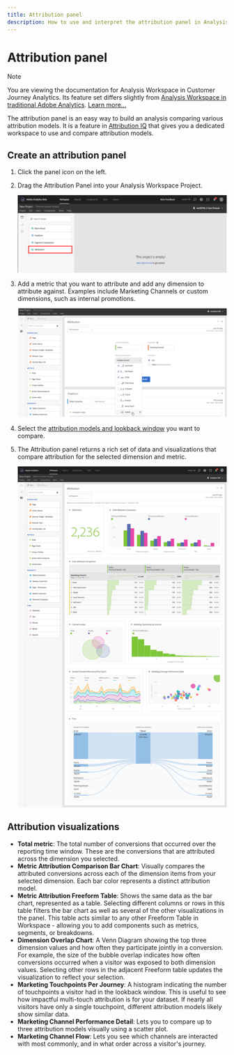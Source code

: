 ```yaml
---
title: Attribution panel
description: How to use and interpret the attribution panel in Analysis Workspace.
---
```


# Attribution panel

>[!NOTE]
>
>You are viewing the documentation for Analysis Workspace in Customer Journey Analytics. Its feature set differs slightly from [Analysis Workspace in traditional Adobe Analytics](https://docs.adobe.com/content/help/en/analytics/analyze/analysis-workspace/home.html). [Learn more...](/help/getting-started/cja-aa.md)

The attribution panel is an easy way to build an analysis comparing various attribution models. It is a feature in [Attribution IQ](../attribution/overview.md) that gives you a dedicated workspace to use and compare attribution models.

## Create an attribution panel

1. Click the panel icon on the left.
1. Drag the Attribution Panel into your Analysis Workspace Project.

   ![New attribution panel](assets/Attribution_Panel_1.png)

1. Add a metric that you want to attribute and add any dimension to attribute against. Examples include Marketing Channels or custom dimensions, such as internal promotions.

   ![Select dimension and metric](assets/attribution_panel2.png)

1. Select the [attribution models and lookback window](../attribution/models.md) you want to compare.

1. The Attribution panel returns a rich set of data and visualizations that compare attribution for the selected dimension and metric.

   ![Attribution visualizations](assets/attr_panel_vizs.png)

## Attribution visualizations

* **Total metric**: The total number of conversions that occurred over the reporting time window. These are the conversions that are attributed across the dimension you selected.
* **Metric Attribution Comparison Bar Chart**: Visually compares the attributed conversions across each of the dimension items from your selected dimension. Each bar color represents a distinct attribution model.
* **Metric Attribution Freeform Table**: Shows the same data as the bar chart, represented as a table. Selecting different columns or rows in this table filters the bar chart as well as several of the other visualizations in the panel. This table acts similar to any other Freeform Table in Workspace - allowing you to add components such as metrics, segments, or breakdowns.
* **Dimension Overlap Chart**: A Venn Diagram showing the top three dimension values and how often they participate jointly in a conversion. For example, the size of the bubble overlap indicates how often conversions occurred when a visitor was exposed to both dimension values. Selecting other rows in the adjacent Freeform table updates the visualization to reflect your selection.
* **Marketing Touchpoints Per Journey**: A histogram indicating the number of touchpoints a visitor had in the lookback window. This is useful to see how impactful multi-touch attribution is for your dataset. If nearly all visitors have only a single touchpoint, different attribution models likely show similar data.
* **Marketing Channel Performance Detail**: Lets you to compare up to three attribution models visually using a scatter plot.
* **Marketing Channel Flow**: Lets you see which channels are interacted with most commonly, and in what order across a visitor's journey.
